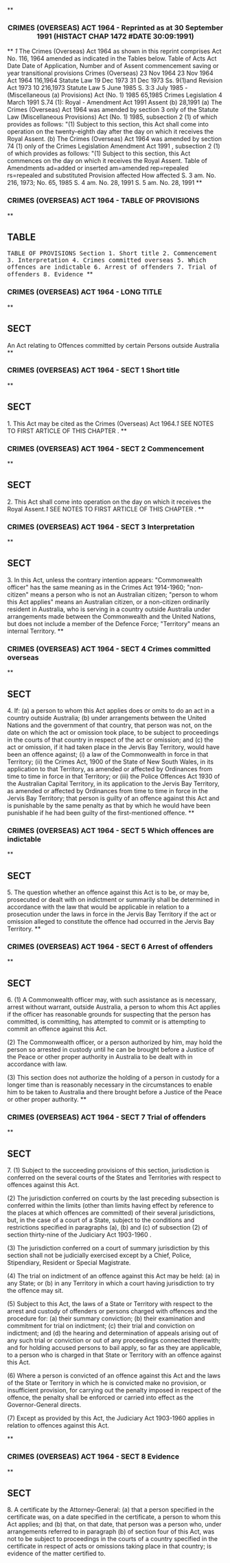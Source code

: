 **<b>

### <center><name>CRIMES (OVERSEAS) ACT 1964 - Reprinted as at 30 September 1991 (HISTACT CHAP 1472 #DATE 30:09:1991) </name></center>
</b>** *1* The Crimes (Overseas) Act 1964 as shown in this reprint comprises Act No. 116, 1964 amended as indicated in the Tables below.<lf>                         Table of Acts<lf>     Act                     Date                Date of       Application,<lf>     Number and              of Assent           commencement    saving  or<lf>     year                                                      transitional<lf>                                                                 provisions<lf>     Crimes (Overseas)       23 Nov 1964           23 Nov 1964<lf>     Act 1964<lf>     116,1964<lf>     Statute Law             19 Dec 1973           31 Dec 1973  Ss. 9(1)and<lf>     Revision Act 1973                                           10<lf>     216,1973<lf>     Statute Law              5 June 1985           S. 3:3 July 1985      -<lf>     (Miscellaneous                                 (a)<lf>     Provisions) Act<lf>     (No. 1) 1985<lf>     65,1985<lf>     Crimes Legislation       4 March 1991       S.74 (1): Royal          -<lf>     Amendment Act 1991                          Assent (b)<lf>     28,1991<lf>   (a) The Crimes (Overseas) Act 1964 was amended by section 3 only of the Statute Law (Miscellaneous Provisions) Act (No. 1) 1985, subsection 2 (1) of which provides as follows:<lf>   "(1) Subject to this section, this Act shall come into operation on the twenty-eighth day after the day on which it receives the Royal Assent.<lf>   (b) The Crimes (Overseas) Act 1964 was amended by section 74 (1) only of the Crimes Legislation Amendment Act 1991 , subsection 2 (1) of which provides as follows:<lf>   "(1) Subject to this section, this Act commences on the day on which it receives the Royal Assent.<lf>                                   Table of Amendments<lf>     ad=added or inserted am=amended rep=repealed rs=repealed and substituted<lf>     Provision affected  How affected<lf>     S. 3                am. No. 216, 1973; No. 65, 1985<lf>     S. 4                am. No. 28, 1991<lf>     S. 5                am. No. 28, 1991<lf> </lf></lf></lf></lf></lf></lf></lf></lf></lf></lf></lf></lf></lf></lf></lf></lf></lf></lf></lf></lf></lf></lf></lf></lf></lf></lf></lf></lf></lf></lf>
**<b>

### <name>CRIMES (OVERSEAS) ACT 1964 - TABLE OF PROVISIONS </name>
</b>** 

## TABLE
<tables> <tt>                     TABLE OF PROVISIONS<lf> Section<lf>     1\.    Short title<lf>     2\.    Commencement<lf>     3\.    Interpretation<lf>     4\.    Crimes committed overseas<lf>     5\.    Which offences are indictable<lf>     6\.    Arrest of offenders<lf>     7\.    Trial of offenders<lf>     8\.    Evidence<lf> </lf></lf></lf></lf></lf></lf></lf></lf></lf></lf></tt></tables>
**<b>

### <name>CRIMES (OVERSEAS) ACT 1964 - LONG TITLE </name>
</b>** 

## SECT
<sect>          An Act relating to Offences committed by certain<lf>                      Persons outside Australia<lf> </lf></lf></sect>
**<b>

### <name>CRIMES (OVERSEAS) ACT 1964 - SECT 1 Short title </name>
</b>** 

## SECT
<sect>   1\. This Act may be cited as the Crimes (Overseas) Act 1964.*1* SEE NOTES TO FIRST ARTICLE OF THIS CHAPTER . </sect>
**<b>

### <name>CRIMES (OVERSEAS) ACT 1964 - SECT 2 Commencement </name>
</b>** 

## SECT
<sect>   2\. This Act shall come into operation on the day on which it receives the Royal Assent.*1* SEE NOTES TO FIRST ARTICLE OF THIS CHAPTER . </sect>
**<b>

### <name>CRIMES (OVERSEAS) ACT 1964 - SECT 3 Interpretation </name>
</b>** 

## SECT
<sect>   3\. In this Act, unless the contrary intention appears:<lf>   "Commonwealth officer" has the same meaning as in the Crimes Act 1914-1960;<lf>   "non-citizen" means a person who is not an Australian citizen;<lf>   "person to whom this Act applies" means an Australian citizen, or a non-citizen ordinarily resident in Australia, who is serving in a country outside Australia under arrangements made between the Commonwealth and the United Nations, but does not include a member of the Defence Force;<lf>   "Territory" means an internal Territory. </lf></lf></lf></lf></sect>
**<b>

### <name>CRIMES (OVERSEAS) ACT 1964 - SECT 4 Crimes committed overseas </name>
</b>** 

## SECT
<sect>   4\. If:<lf>   (a) a person to whom this Act applies does or omits to do an act in a country outside Australia;<lf>   (b) under arrangements between the United Nations and the government of that country, that person was not, on the date on which the act or omission took place, to be subject to proceedings in the courts of that country in respect of the act or omission; and<lf>   (c) the act or omission, if it had taken place in the Jervis Bay Territory, would have been an offence against;<lf>     (i) a law of the Commonwealth in force in that<lf> Territory;<lf>     (ii) the Crimes Act, 1900 of the State of New South<lf> Wales, in its application to that Territory, as amended or affected by Ordinances from time to time in force in that Territory; or<lf>     (iii) the Police Offences Act 1930 of the Australian Capital<lf> Territory, in its application to the Jervis Bay Territory, as amended or affected by Ordinances from time to time in force in the Jervis Bay Territory;<lf> that person is guilty of an offence against this Act and is punishable by the same penalty as that by which he would have been punishable if he had been guilty of the first-mentioned offence. </lf></lf></lf></lf></lf></lf></lf></lf></lf></lf></sect>
**<b>

### <name>CRIMES (OVERSEAS) ACT 1964 - SECT 5 Which offences are indictable </name>
</b>** 

## SECT
<sect>   5\. The question whether an offence against this Act is to be, or may be, prosecuted or dealt with on indictment or summarily shall be determined in accordance with the law that would be applicable in relation to a prosecution under the laws in force in the Jervis Bay Territory if the act or omission alleged to constitute the offence had occurred in the Jervis Bay Territory. </sect>
**<b>

### <name>CRIMES (OVERSEAS) ACT 1964 - SECT 6 Arrest of offenders </name>
</b>** 

## SECT
<sect>   6\. (1) A Commonwealth officer may, with such assistance as is necessary, arrest without warrant, outside Australia, a person to whom this Act applies if the officer has reasonable grounds for suspecting that the person has committed, is committing, has attempted to commit or is attempting to commit an offence against this Act. 

  (2) The Commonwealth officer, or a person authorized by him, may hold the person so arrested in custody until he can be brought before a Justice of the Peace or other proper authority in Australia to be dealt with in accordance with law. 

  (3) This section does not authorize the holding of a person in custody for a longer time than is reasonably necessary in the circumstances to enable him to be taken to Australia and there brought before a Justice of the Peace or other proper authority. 
</sect>
**<b>

### <name>CRIMES (OVERSEAS) ACT 1964 - SECT 7 Trial of offenders </name>
</b>** 

## SECT
<sect>   7\. (1) Subject to the succeeding provisions of this section, jurisdiction is conferred on the several courts of the States and Territories with respect to offences against this Act. 

  (2) The jurisdiction conferred on courts by the last preceding subsection is conferred within the limits (other than limits having effect by reference to the places at which offences are committed) of their several jurisdictions, but, in the case of a court of a State, subject to the conditions and restrictions specified in paragraphs (a), (b) and (c) of subsection (2) of section thirty-nine of the Judiciary Act 1903-1960 . 

  (3) The jurisdiction conferred on a court of summary jurisdiction by this section shall not be judicially exercised except by a Chief, Police, Stipendiary, Resident or Special Magistrate. 

  (4) The trial on indictment of an offence against this Act may be held:<lf>   (a) in any State; or<lf>   (b) in any Territory in which a court having jurisdiction to try the offence may sit. <p>  (5) Subject to this Act, the laws of a State or Territory with respect to the arrest and custody of offenders or persons charged with offences and the procedure for:<lf>   (a) their summary conviction;<lf>   (b) their examination and commitment for trial on indictment;<lf>   (c) their trial and conviction on indictment; and<lf>   (d) the hearing and determination of appeals arising out of any such trial or conviction or out of any proceedings connected therewith;<lf> and for holding accused persons to bail apply, so far as they are applicable, to a person who is charged in that State or Territory with an offence against this Act. <p>  (6) Where a person is convicted of an offence against this Act and the laws of the State or Territory in which he is convicted make no provision, or insufficient provision, for carrying out the penalty imposed in respect of the offence, the penalty shall be enforced or carried into effect as the Governor-General directs. </p><p>  (7) Except as provided by this Act, the Judiciary Act 1903-1960 applies in relation to offences against this Act. </p></lf></lf></lf></lf></lf></p></lf></lf>
</sect>
**<b>

### <name>CRIMES (OVERSEAS) ACT 1964 - SECT 8 Evidence </name>
</b>** 

## SECT
<sect>   8\. A certificate by the Attorney-General:<lf>   (a) that a person specified in the certificate was, on a date specified in the certificate, a person to whom this Act applies; and<lf>   (b) that, on that date, that person was a person who, under arrangements referred to in paragraph (b) of section four of this Act, was not to be subject to proceedings in the courts of a country specified in the certificate in respect of acts or omissions taking place in that country;<lf> is evidence of the matter certified to. </lf></lf></lf></sect>
